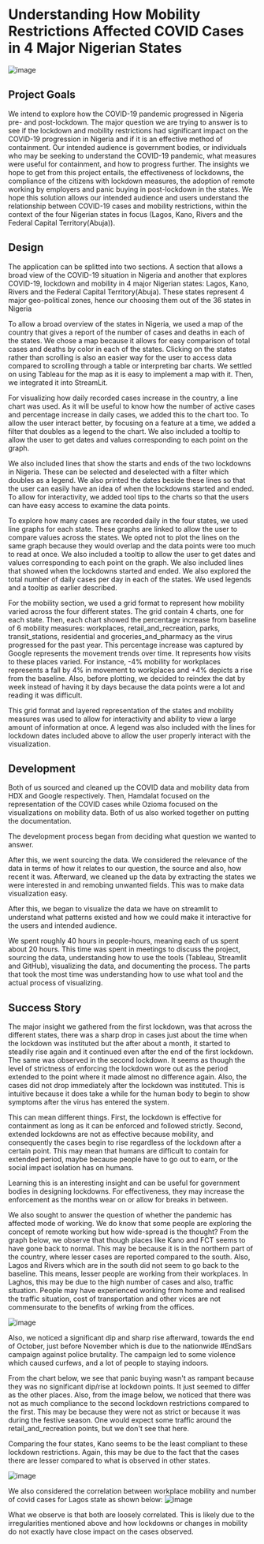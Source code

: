 # Understanding How Mobility Restrictions Affected COVID Cases in 4 Major Nigerian States

![image](https://user-images.githubusercontent.com/60380962/111293030-7f3b5580-8651-11eb-9aca-b3a2e72a95b5.png)

## Project Goals

We intend to explore how the COVID-19 pandemic progressed in Nigeria pre- and post-lockdown. The major question we are trying to answer is to see if the lockdown and mobility restrictions had significant impact on the COVID-19 progression in Nigeria and if it is an effective method of containment. Our intended audience is government bodies, or individuals who may be seeking to understand the COVID-19 pandemic, what measures were useful for containment, and how to progress further. The insights we hope to get from this project entails, the effectiveness of lockdowns, the compliance of the citizens with lockdown measures, the adoption of remote working by employers and panic buying in post-lockdown in the states. We hope this solution allows our intended audience and users understand the relationship between COVID-19 cases and mobility restrictions, within the context of the four Nigerian states in focus (Lagos, Kano, Rivers and the Federal Capital Territory(Abuja)).

## Design

The application can be splitted into two sections. A section that allows a broad view of the COVID-19 situation in Nigeria and another that explores COVID-19, lockdown and mobility in 4 major Nigerian states: Lagos, Kano, Rivers and the Federal Capital Territory(Abuja). These states represent 4 major geo-political zones, hence our choosing them out of the 36 states in Nigeria

To allow a broad overview of the states in Nigeria, we used a map of the country that gives a report of the number of cases and deaths in each of the states. We chose a map because it allows for easy comparison of total cases and deaths by color in each of the states. Clicking on the states rather than scrolling is also an easier way for the user to access data compared to scrolling through a table or interpreting bar charts. We settled on using Tableau for the map as it is easy to implement a map with it. Then, we integrated it into StreamLit.

For visualizing how daily recorded cases increase in the country, a line chart was used. As it will be useful to know how the number of active cases and percentage increase in daily cases, we added this to the chart too. To allow the user interact better, by focusing on a feature at a time, we added a filter that doubles as a legend to the chart. We also included a tooltip to allow the user to get dates and values corresponding to each point on the graph.

We also included lines that show the starts and ends of the two lockdowns in Nigeria. These can be selected and deselected with a filter which doubles as a legend. We also printed the dates beside these lines so that the user can easily have an idea of when the lockdowns started and ended. To allow for interactivity, we added tool tips to the charts so that the users can have easy access to examine the data points.

To explore how many cases are recorded daily in the four states, we used line graphs for each state. These graphs are linked to allow the user to compare values across the states. We opted not to plot the lines on the same graph because they would overlap and the data points were too much to read at once. We also included a tooltip to allow the user to get dates and values corresponding to each point on the graph. We also included lines that showed when the lockdowns started and ended. We also explored the total number of daily cases per day in each of the states. We used legends and a tooltip as earlier described.  

For the mobility section, we used a grid format to represent how mobility varied across the four different states. The grid contain 4 charts, one for each state. Then, each chart showed the percentage increase from baseline of 6 mobility measures: workplaces, retail_and_recreation, parks, transit_stations, residential and groceries_and_pharmacy as the virus progressed for the past year. This percentage increase was captured by Google represents the movement trends over time. It represents how visits to these places varied. For instance, -4% mobility for workplaces represents a fall by 4% in movement to workplaces and +4% depicts a rise from the baseline. Also, before plotting, we decided to reindex the dat by week instead of having it by days because the data points were a lot and reading it was difficult.

This grid format and layered representation of the states and mobility measures was used to allow for interactivity and ability to view a large amount of information at once. A legend was also included with the lines for lockdown dates included above to allow the user properly interact with the visualization.

## Development

Both of us sourced and cleaned up the COVID data and mobility data from HDX and Google respectively. Then, Hamdalat focused on the representation of the COVID cases while Ozioma focused on the visualizations on mobility data. Both of us also worked together on putting the documentation. 

The development process began from deciding what question we wanted to answer.

After this, we went sourcing the data. We considered the relevance of the data in terms of how it relates to our question, the source and also, how recent it was. Afterward, we cleaned up the data by extracting the states we were interested in and remobing unwanted fields. This was to make data visualization easy. 

After this, we began to visualize the data we have on streamlit to understand what patterns existed and how we could make it interactive for the users and intended audience. 

We spent roughly 40 hours in people-hours, meaning each of us spent about 20 hours. This time was spent in meetings to discuss the project, sourcing the data, understanding how to use the tools (Tableau, Streamlit and GitHub), visualizing the data, and documenting the process. The parts that took the most time was understanding how to use what tool and the actual process of visualizing.

## Success Story

The major insight we gathered from the first lockdown, was that across the different states, there was a sharp drop in cases just about the time when the lockdown was instituted but the after about a month, it started to steadily rise again and it continued even after the end of the first lockdown. The same was observed in the second lockdown. It seems as though the level of strictness of enforcing the lockdown wore out as the period extended to the point where it made almost no difference again. Also, the cases did not drop immediately after the lockdown was instituted. This is intuitive because it does take a while for the human body to begin to show symptoms after the virus has entered the system. 

This can mean different things. First, the lockdown is effective for containment as long as it can be enforced and followed strictly. Second, extended lockdowns are not as effective because mobility, and consequently the cases begin to rise regardless of the lockdown after a certain point. This may mean that humans are difficult to contain for extended period, maybe because people have to go out to earn, or the social impact isolation has on humans. 

Learning this is an interesting insight and can be useful for government bodies in designing lockdowns. For effectiveness, they may increase the enforcement as the months wear on or allow for breaks in between. 

We also sought to answer the question of whether the pandemic has affected mode of working. We do know that some people are exploring the concept of remote working but how wide-spread is the thought? From the graph below, we observe that though places like Kano and FCT seems to have gone back to normal. This may be because it is in the northern part of the country, where lesser cases are reported compared to the south. Also, Lagos and Rivers which are in the south did not seem to go back to the baseline. This means, lesser people are working from their workplaces. In Laghos, this may be due to the high number of cases and also, traffic situation. People may have experienced working from home and realised the traffic situation, cost of transportation and other vices are not commensurate to the benefits of wrking from the offices. 

![image](https://user-images.githubusercontent.com/60380962/111324033-12d14e00-8673-11eb-96f3-4d0b7a6c6951.png)

Also, we noticed a significant dip and sharp rise afterward, towards the end of October, just before November which is due to the nationwide #EndSars campaign against police brutality. The campaign led to some violence which caused curfews, and a lot of people to staying indoors. 

From the chart below, we see that panic buying wasn't as rampant because they was no significant dip/rise at lockdown points. It just seemed to differ as the other places.
Also, from the image below, we noticed that there was not as much compliance to the second lockdown restrictions compared to the first. This may be because they were not as strict or because it was during the festive season. One would expect some traffic around the retail_and_recreation points, but we don't see that here. 

Comparing the four states, Kano seems to be the least compliant to these lockdown restrictions. Again, this may be due to the fact that the cases there are lesser compared to what is observed in other states. 

![image](https://user-images.githubusercontent.com/60380962/111325739-a5262180-8674-11eb-8e72-098976e079fd.png)

We also considered the correlation between workplace mobility and number of covid cases for Lagos state as shown below:
![image](https://user-images.githubusercontent.com/60380962/111386856-872ce100-86b5-11eb-8ca8-84a93d70e861.png)

What we observe is that both are loosely correlated. This is likely due to the irregularities mentioned above and how lockdowns or changes in mobility do not exactly have close impact on the cases observed.


